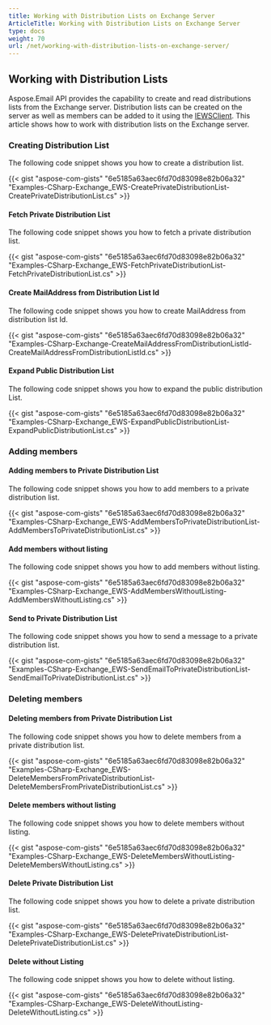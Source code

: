 ```yaml
---
title: Working with Distribution Lists on Exchange Server
ArticleTitle: Working with Distribution Lists on Exchange Server
type: docs
weight: 70
url: /net/working-with-distribution-lists-on-exchange-server/
---
```



## **Working with Distribution Lists**

Aspose.Email API provides the capability to create and read distributions lists from the Exchange server. Distribution lists can be created on the server as well as members can be added to it using the [IEWSClient](https://reference.aspose.com/email/net/aspose.email.clients.exchange.webservice/iewsclient/). This article shows how to work with distribution lists on the Exchange server.

### **Creating Distribution List**

The following code snippet shows you how to create a distribution list.

{{< gist "aspose-com-gists" "6e5185a63aec6fd70d83098e82b06a32" "Examples-CSharp-Exchange_EWS-CreatePrivateDistributionList-CreatePrivateDistributionList.cs" >}}

#### **Fetch Private Distribution List**

The following code snippet shows you how to fetch a private distribution list.

{{< gist "aspose-com-gists" "6e5185a63aec6fd70d83098e82b06a32" "Examples-CSharp-Exchange_EWS-FetchPrivateDistributionList-FetchPrivateDistributionList.cs" >}}

#### **Create MailAddress from Distribution List Id**

The following code snippet shows you how to create MailAddress from distribution list Id.

{{< gist "aspose-com-gists" "6e5185a63aec6fd70d83098e82b06a32" "Examples-CSharp-Exchange-CreateMailAddressFromDistributionListId-CreateMailAddressFromDistributionListId.cs" >}}

#### **Expand Public Distribution List**

The following code snippet shows you how to expand the public distribution List.

{{< gist "aspose-com-gists" "6e5185a63aec6fd70d83098e82b06a32" "Examples-CSharp-Exchange_EWS-ExpandPublicDistributionList-ExpandPublicDistributionList.cs" >}}

### **Adding members**

#### **Adding members to Private Distribution List**

The following code snippet shows you how to add members to a private distribution list.

{{< gist "aspose-com-gists" "6e5185a63aec6fd70d83098e82b06a32" "Examples-CSharp-Exchange_EWS-AddMembersToPrivateDistributionList-AddMembersToPrivateDistributionList.cs" >}}

#### **Add members without listing**

The following code snippet shows you how to add members without listing.

{{< gist "aspose-com-gists" "6e5185a63aec6fd70d83098e82b06a32" "Examples-CSharp-Exchange_EWS-AddMembersWithoutListing-AddMembersWithoutListing.cs" >}}

#### **Send to Private Distribution List**

The following code snippet shows you how to send a message to a private distribution list.

{{< gist "aspose-com-gists" "6e5185a63aec6fd70d83098e82b06a32" "Examples-CSharp-Exchange_EWS-SendEmailToPrivateDistributionList-SendEmailToPrivateDistributionList.cs" >}}

### **Deleting members**

#### **Deleting members from Private Distribution List**

The following code snippet shows you how to delete members from a private distribution list.

{{< gist "aspose-com-gists" "6e5185a63aec6fd70d83098e82b06a32" "Examples-CSharp-Exchange_EWS-DeleteMembersFromPrivateDistributionList-DeleteMembersFromPrivateDistributionList.cs" >}}

#### **Delete members without listing**

The following code snippet shows you how to delete members without listing.

{{< gist "aspose-com-gists" "6e5185a63aec6fd70d83098e82b06a32" "Examples-CSharp-Exchange_EWS-DeleteMembersWithoutListing-DeleteMembersWithoutListing.cs" >}}

#### **Delete Private Distribution List**

The following code snippet shows you how to delete a private distribution list.

{{< gist "aspose-com-gists" "6e5185a63aec6fd70d83098e82b06a32" "Examples-CSharp-Exchange_EWS-DeletePrivateDistributionList-DeletePrivateDistributionList.cs" >}}

#### **Delete without Listing**

The following code snippet shows you how to delete without listing.

{{< gist "aspose-com-gists" "6e5185a63aec6fd70d83098e82b06a32" "Examples-CSharp-Exchange_EWS-DeleteWithoutListing-DeleteWithoutListing.cs" >}}
